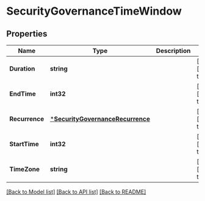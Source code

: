 # SecurityGovernanceTimeWindow

## Properties
Name | Type | Description | Notes
------------ | ------------- | ------------- | -------------
**Duration** | **string** |  | [optional] [default to null]
**EndTime** | **int32** |  | [optional] [default to null]
**Recurrence** | [***SecurityGovernanceRecurrence**](security_governance.Recurrence.md) |  | [optional] [default to null]
**StartTime** | **int32** |  | [optional] [default to null]
**TimeZone** | **string** |  | [optional] [default to null]

[[Back to Model list]](../README.md#documentation-for-models) [[Back to API list]](../README.md#documentation-for-api-endpoints) [[Back to README]](../README.md)

